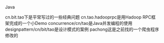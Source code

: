 Java 

cn.bit.tao下是平常写过的一些经典问题
cn.tao.hadooprpc是用Hadoop RPC框架完成的一个小Demo
concurrence/cn/tao是Java并发编程的使用
designpattern/cn/bit/tao是设计模式的案例
pachong这是之前找的一个爬虫程序修改的
